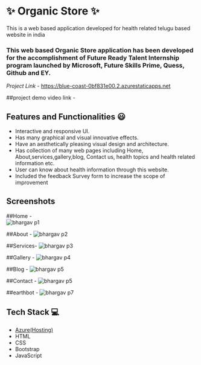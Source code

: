 # ✨ Organic Store ✨

This is a web based application developed for health related telugu based website in india

### This web based Organic Store application has been developed for the accomplishment of Future Ready Talent Internship program launched by Microsoft, Future Skills Prime, Quess, Github and EY.


*Project Link* - https://blue-coast-0bf831e00.2.azurestaticapps.net


##project demo video link -


## Features and Functionalities 😃

- Interactive and responsive UI.
- Has many graphical and visual innovative effects.
- Have an aesthetically pleasing visual design and architecture.
- Has collection of many web pages including Home, About,services,gallery,blog, Contact us, health topics and health related information etc.
- User can know about health information through this website.
- Included the feedback Survey form to increase the scope of improvement 

## Screenshots
 
 ##Home -   
 ![bhargav p1](https://user-images.githubusercontent.com/118345920/207547060-8091d67d-af68-4e64-9754-c159b683a3ee.png)

       
       
 ##About - 
 ![bhargav p2](https://user-images.githubusercontent.com/118345920/207547485-694bef58-4ff8-4fcb-8547-6610f75794be.png)

 
 
##Services-
 ![bhargav p3](https://user-images.githubusercontent.com/118345920/207547989-59d3b865-d9fc-4762-b452-948d8f218057.png)

      
      
##Gallery -
  ![bhargav p4](https://user-images.githubusercontent.com/118345920/207548263-e140f1cb-03a6-4978-9ed7-c49a508e4010.png)

  
 ##Blog -
 ![bhargav p5](https://user-images.githubusercontent.com/118345920/207548538-3f432ffd-feb5-4e40-95eb-774d520b040c.png)

 
 
 ##Contact -
 ![bhargav p5](https://user-images.githubusercontent.com/118345920/207550989-8d2bb19e-cc6b-4f37-9dde-379188ef6e6c.png)


 
 ##earthbot -
 ![bhargav p7](https://user-images.githubusercontent.com/118345920/207549456-8dfaed68-7d1c-4670-a501-560294276ef3.png)

 
 
 
 
## Tech Stack 💻

- [Azure(Hosting)](https://azure.microsoft.com/en-in/features/azure-portal/)
- HTML
- CSS
- Bootstrap
- JavaScript
